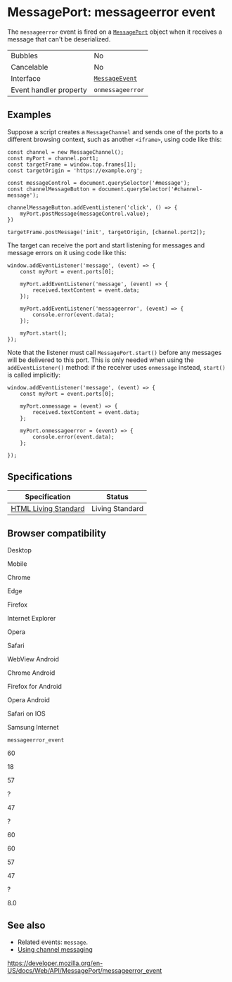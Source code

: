 # MessagePort: messageerror event

The `messageerror` event is fired on a [`MessagePort`](../messageport) object when it receives a message that can't be deserialized.

<table><tbody><tr class="odd"><td>Bubbles</td><td>No</td></tr><tr class="even"><td>Cancelable</td><td>No</td></tr><tr class="odd"><td>Interface</td><td><a href="../messageevent"><code>MessageEvent</code></a></td></tr><tr class="even"><td>Event handler property</td><td><code>onmessageerror</code></td></tr></tbody></table>

## Examples

Suppose a script creates a `MessageChannel` and sends one of the ports to a different browsing context, such as another `<iframe>`, using code like this:

    const channel = new MessageChannel();
    const myPort = channel.port1;
    const targetFrame = window.top.frames[1];
    const targetOrigin = 'https://example.org';

    const messageControl = document.querySelector('#message');
    const channelMessageButton = document.querySelector('#channel-message');

    channelMessageButton.addEventListener('click', () => {
        myPort.postMessage(messageControl.value);
    })

    targetFrame.postMessage('init', targetOrigin, [channel.port2]);

The target can receive the port and start listening for messages and message errors on it using code like this:

    window.addEventListener('message', (event) => {
        const myPort = event.ports[0];

        myPort.addEventListener('message', (event) => {
            received.textContent = event.data;
        });

        myPort.addEventListener('messageerror', (event) => {
            console.error(event.data);
        });

        myPort.start();
    });

Note that the listener must call `MessagePort.start()` before any messages will be delivered to this port. This is only needed when using the `addEventListener()` method: if the receiver uses `onmessage` instead, `start()` is called implicitly:

    window.addEventListener('message', (event) => {
        const myPort = event.ports[0];

        myPort.onmessage = (event) => {
            received.textContent = event.data;
        };

        myPort.onmessageerror = (event) => {
            console.error(event.data);
        };

    });

## Specifications

<table><thead><tr class="header"><th>Specification</th><th>Status</th></tr></thead><tbody><tr class="odd"><td><a href="https://html.spec.whatwg.org/multipage/indices.html#event-messageerror">HTML Living Standard</a></td><td><span class="spec-living">Living Standard</span></td></tr></tbody></table>

## Browser compatibility

Desktop

Mobile

Chrome

Edge

Firefox

Internet Explorer

Opera

Safari

WebView Android

Chrome Android

Firefox for Android

Opera Android

Safari on IOS

Samsung Internet

`messageerror_event`

60

18

57

?

47

?

60

60

57

47

?

8.0

## See also

- Related events: `message`.
- [Using channel messaging](../channel_messaging_api/using_channel_messaging)

<a href="https://developer.mozilla.org/en-US/docs/Web/API/MessagePort/messageerror_event" class="_attribution-link">https://developer.mozilla.org/en-US/docs/Web/API/MessagePort/messageerror_event</a>
